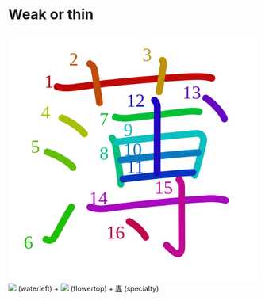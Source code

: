# Weak or thin
![薄](../kanji-colorize/8584.svg)
![](http://www.kanjidamage.com/assets/radsmall/water-4770d222295684a6fc1b8e8cec486da119e1bcc2eac91d06622b4671e0098359.jpg) (waterleft) + ![](http://www.kanjidamage.com/assets/radsmall/flower-303d55c2aa8534ab3d1d8290588d7c1462971c974af29d9210696326646feb14.jpg) (flowertop) + [専](専.md) (specialty) 